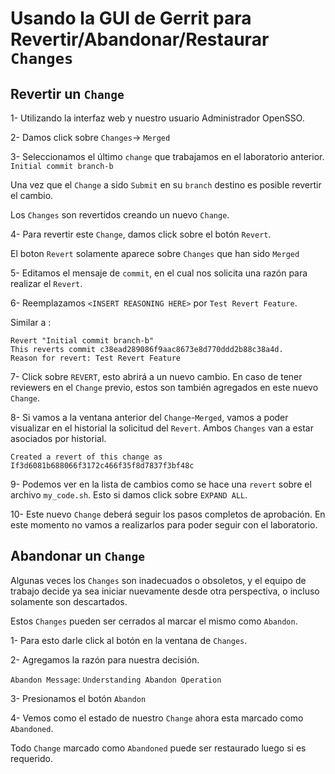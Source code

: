 # Usando la GUI de Gerrit para Revertir/Abandonar/Restaurar `Changes`

## Revertir un `Change`

1- Utilizando la interfaz web y nuestro usuario Administrador OpenSSO.

2- Damos click sobre `Changes`-> `Merged`

3- Seleccionamos el último `change` que trabajamos en el laboratorio anterior.
`Initial commit branch-b`

Una vez que el `Change` a sido `Submit` en su `branch` destino es posible revertir el cambio.

Los `Changes` son revertidos creando un nuevo `Change`.

4- Para revertir este `Change`, damos click sobre el botón `Revert`.

El boton `Revert` solamente aparece sobre `Changes` que han sido `Merged`

5- Editamos el mensaje de `commit`, en el cual nos solicita una razón para realizar el `Revert`.

6- Reemplazamos `<INSERT REASONING HERE>` por `Test Revert Feature`.

Similar a :
```
Revert "Initial commit branch-b"
This reverts commit c38ead289086f9aac8673e8d770ddd2b88c38a4d.
Reason for revert: Test Revert Feature
```

7- Click sobre `REVERT`, esto abrirá a un nuevo cambio. En caso de tener reviewers en el `Change` previo, estos son también agregados en este nuevo `Change`.

8- Si vamos a la ventana anterior del `Change`-`Merged`, vamos a poder visualizar en el historial la solicitud del `Revert`.
Ambos `Changes` van a estar asociados por historial.

```
Created a revert of this change as If3d6081b688066f3172c466f35f8d7837f3bf48c
```

9- Podemos ver en la lista de cambios como se hace una `revert` sobre el archivo `my_code.sh`. Esto si damos click sobre `EXPAND ALL`.

10- Este nuevo `Change` deberá seguir los pasos completos de aprobación. En este momento no vamos a realizarlos para poder seguir con el laboratorio.

## Abandonar un `Change`

Algunas veces los `Changes` son inadecuados o obsoletos, y el equipo de trabajo decide ya sea iniciar nuevamente desde otra perspectiva, o incluso solamente son descartados.

Estos `Changes` pueden ser cerrados al marcar el mismo como `Abandon`.

1- Para esto darle click al botón en la ventana de `Changes`.

2- Agregamos la razón para nuestra decisión.

`Abandon Message`: `Understanding Abandon Operation`

3- Presionamos el botón `Abandon`

4- Vemos como el estado de nuestro `Change` ahora esta marcado como `Abandoned`.

Todo `Change` marcado como `Abandoned` puede ser restaurado luego si es requerido.







